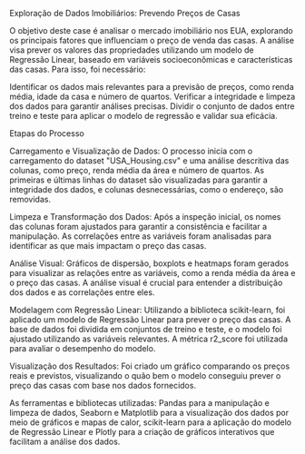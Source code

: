 Exploração de Dados Imobiliários: Prevendo Preços de Casas

O objetivo deste case é analisar o mercado imobiliário nos EUA, explorando os principais fatores que influenciam o preço de venda das casas. A análise visa prever os valores das propriedades utilizando um modelo de Regressão Linear, baseado em variáveis socioeconômicas e características das casas. Para isso, foi necessário:

Identificar os dados mais relevantes para a previsão de preços, como renda média, idade da casa e número de quartos.
Verificar a integridade e limpeza dos dados para garantir análises precisas.
Dividir o conjunto de dados entre treino e teste para aplicar o modelo de regressão e validar sua eficácia.

Etapas do Processo

Carregamento e Visualização de Dados:
O processo inicia com o carregamento do dataset "USA_Housing.csv" e uma análise descritiva das colunas, como preço, renda média da área e número de quartos. As primeiras e últimas linhas do dataset são visualizadas para garantir a integridade dos dados, e colunas desnecessárias, como o endereço, são removidas.

Limpeza e Transformação dos Dados:
Após a inspeção inicial, os nomes das colunas foram ajustados para garantir a consistência e facilitar a manipulação. As correlações entre as variáveis foram analisadas para identificar as que mais impactam o preço das casas.

Análise Visual:
Gráficos de dispersão, boxplots e heatmaps foram gerados para visualizar as relações entre as variáveis, como a renda média da área e o preço das casas. A análise visual é crucial para entender a distribuição dos dados e as correlações entre eles.

Modelagem com Regressão Linear:
Utilizando a biblioteca scikit-learn, foi aplicado um modelo de Regressão Linear para prever o preço das casas. A base de dados foi dividida em conjuntos de treino e teste, e o modelo foi ajustado utilizando as variáveis relevantes. A métrica r2_score foi utilizada para avaliar o desempenho do modelo.

Visualização dos Resultados:
Foi criado um gráfico comparando os preços reais e previstos, visualizando o quão bem o modelo conseguiu prever o preço das casas com base nos dados fornecidos.

As ferramentas e bibliotecas utilizadas: Pandas para a manipulação e limpeza de dados, Seaborn e Matplotlib para a visualização dos dados por meio de gráficos e mapas de calor, scikit-learn para a aplicação do modelo de Regressão Linear e Plotly para a criação de gráficos interativos que facilitam a análise dos dados.
